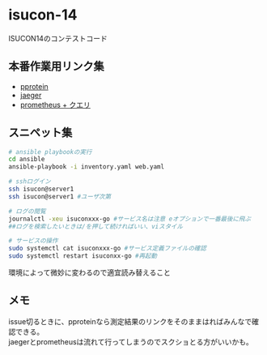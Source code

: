 # isucon-14

ISUCON14のコンテストコード

## 本番作業用リンク集

- [pprotein](http://isucon-o11y:9000)  
- [jaeger](http://isucon-o11y:16686)  
- [prometheus + クエリ](http://isucon-o11y:9090/query?g0.expr=100+-+(avg+by+(instance)+(irate(node_cpu_seconds_total%7Bmode%3D%22idle%22%7D%5B5m%5D))+*+100)&g0.show_tree=0&g0.tab=graph&g0.range_input=15m&g0.res_type=auto&g0.res_density=medium&g0.display_mode=lines&g0.show_exemplars=0&g1.expr=irate(namedprocess_namegroup_cpu_seconds_total%5B5m%5D)&g1.show_tree=0&g1.tab=graph&g1.range_input=15m&g1.res_type=auto&g1.res_density=medium&g1.display_mode=lines&g1.show_exemplars=0)  

## スニペット集

```sh
# ansible playbookの実行
cd ansible
ansible-playbook -i inventory.yaml web.yaml

# sshログイン
ssh isucon@server1
ssh isucon@server1 #ユーザ次第

# ログの閲覧
journalctl -xeu isuconxxx-go #サービス名は注意 eオプションで一番最後に飛ぶ
##ログを検索したいときは/を押して続ければいい、viスタイル

# サービスの操作
sudo systemctl cat isuconxxx-go #サービス定義ファイルの確認
sudo systemctl restart isuconxx-go #再起動
```

環境によって微妙に変わるので適宜読み替えること

## メモ

issue切るときに、pproteinなら測定結果のリンクをそのままはればみんなで確認できる。  
jaegerとprometheusは流れて行ってしまうのでスクショとる方がいいかも。
